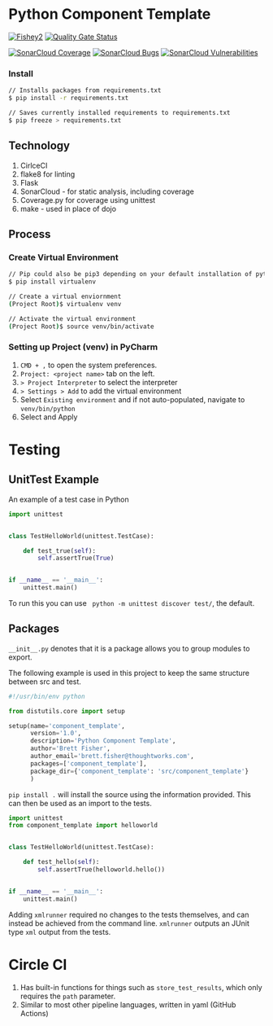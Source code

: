 # Python Component Template

[![Fishey2](https://circleci.com/gh/fishey2/python-component-template/tree/master.svg?style=shield)](https://app.circleci.com/pipelines/github/fishey2/python-component-template)
[![Quality Gate Status](https://sonarcloud.io/api/project_badges/measure?project=fishey2_python-component-template&metric=alert_status)](https://sonarcloud.io/dashboard?id=fishey2_python-component-template)

 [![SonarCloud Coverage](https://sonarcloud.io/api/project_badges/measure?project=fishey2_python-component-template&metric=coverage)](https://sonarcloud.io/component_measures/metric/coverage/list?id=fishey2_python-component-template)
 [![SonarCloud Bugs](https://sonarcloud.io/api/project_badges/measure?project=fishey2_python-component-template&metric=bugs)](https://sonarcloud.io/component_measures/metric/reliability_rating/list?id=fishey2_python-component-template)
 [![SonarCloud Vulnerabilities](https://sonarcloud.io/api/project_badges/measure?project=fishey2_python-component-template&metric=vulnerabilities)](https://sonarcloud.io/component_measures/metric/security_rating/list?id=fishey2_python-component-template)

### Install


```bash
// Installs packages from requirements.txt
$ pip install -r requirements.txt

// Saves currently installed requirements to requirements.txt
$ pip freeze > requirements.txt
```

## Technology

1. CirlceCI
1. flake8 for linting
1. Flask
1. SonarCloud - for static analysis, including coverage
1. Coverage.py for coverage using unittest
1. make - used in place of dojo

## Process

### Create Virtual Environment

```bash
// Pip could also be pip3 depending on your default installation of python
$ pip install virtualenv

// Create a virtual enviornment
(Project Root)$ virtualenv venv

// Activate the virtual environment
(Project Root)$ source venv/bin/activate
```

### Setting up Project (venv) in PyCharm

1. `CMD + ,` to open the system preferences.
1. `Project: <project name>` tab on the left.
1. `> Project Interpreter` to select the interpreter
1. `> Settings > Add` to add the virtual environment
1. Select `Existing environment` and if not auto-populated, navigate to `venv/bin/python`
1. Select and Apply



# Testing

## UnitTest Example

An example of a test case in Python

```python
import unittest


class TestHelloWorld(unittest.TestCase):

    def test_true(self):
        self.assertTrue(True)


if __name__ == '__main__':
    unittest.main()
```

To run this you can use ` python -m unittest discover test/`, the default.

## Packages

`__init__.py` denotes that it is a package allows you to group modules to export.

The following example is used in this project to keep the same structure between src and test.

```python
#!/usr/bin/env python

from distutils.core import setup

setup(name='component_template',
      version='1.0',
      description='Python Component Template',
      author='Brett Fisher',
      author_email='brett.fisher@thoughtworks.com',
      packages=['component_template'],
      package_dir={'component_template': 'src/component_template'}
      )
```

`pip install .` will install the source using the information provided. This can then be used as
an import to the tests.

```python
import unittest
from component_template import helloworld


class TestHelloWorld(unittest.TestCase):

    def test_hello(self):
        self.assertTrue(helloworld.hello())


if __name__ == '__main__':
    unittest.main()

```

Adding `xmlrunner` required no changes to the tests themselves, and
can instead be achieved from the command line. `xmlrunner` outputs an JUnit type `xml` output from the tests.

# Circle CI

1. Has built-in functions for things such as `store_test_results`, which only requires the `path` parameter.
2. Similar to most other pipeline languages, written in yaml (GitHub Actions)
